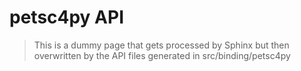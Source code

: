 # petsc4py API

> This is a dummy page that gets processed by Sphinx but then overwritten by the API files generated in src/binding/petsc4py
